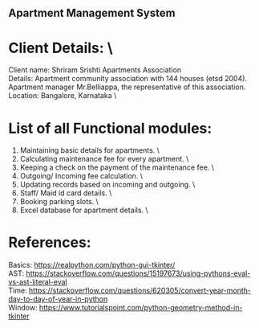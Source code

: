 ## Apartment Management System
# Client Details: \
Client name: Shriram Srishti Apartments Association  \
Details: Apartment community association with 144 houses (etsd 2004). \
Apartment manager Mr.Belliappa, the representative of this association. \
Location: Bangalore, Karnataka \

# List of all Functional modules:
1.	Maintaining basic details for apartments.  \
2.	Calculating maintenance fee for every apartment.  \
3.	Keeping a check on the payment of the maintenance fee. \
4.	Outgoing/ Incoming fee calculation.  \
5.	Updating records based on incoming and outgoing. \
6.	Staff/ Maid id card details.   \
7.	Booking parking slots. \
8.	Excel database for apartment details. \


# References:
Basics: https://realpython.com/python-gui-tkinter/ \
AST: https://stackoverflow.com/questions/15197673/using-pythons-eval-vs-ast-literal-eval \
Time: https://stackoverflow.com/questions/620305/convert-year-month-day-to-day-of-year-in-python \
Window: https://www.tutorialspoint.com/python-geometry-method-in-tkinter

